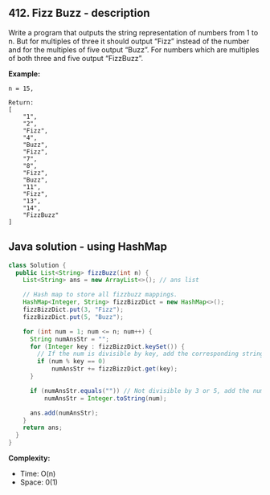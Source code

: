 ## 412. Fizz Buzz - description

Write a program that outputs the string representation of numbers from 1 to n.
But for multiples of three it should output “Fizz” instead of the number and for the multiples of five output “Buzz”. For numbers which are multiples of both three and five output “FizzBuzz”.

**Example:**

```text
n = 15,

Return:
[
    "1",
    "2",
    "Fizz",
    "4",
    "Buzz",
    "Fizz",
    "7",
    "8",
    "Fizz",
    "Buzz",
    "11",
    "Fizz",
    "13",
    "14",
    "FizzBuzz"
]
```

## Java solution - using HashMap

```java
class Solution {
  public List<String> fizzBuzz(int n) {
    List<String> ans = new ArrayList<>(); // ans list

    // Hash map to store all fizzbuzz mappings.
    HashMap<Integer, String> fizzBizzDict = new HashMap<>(); 
    fizzBizzDict.put(3, "Fizz");
    fizzBizzDict.put(5, "Buzz");

    for (int num = 1; num <= n; num++) {
      String numAnsStr = "";
      for (Integer key : fizzBizzDict.keySet()) {
        // If the num is divisible by key, add the corresponding string mapping to current numAnsStr
        if (num % key == 0) 
            numAnsStr += fizzBizzDict.get(key);
      }

      if (numAnsStr.equals("")) // Not divisible by 3 or 5, add the number itself
          numAnsStr = Integer.toString(num); 

      ans.add(numAnsStr);
    }
    return ans;
  }
}
```

**Complexity:**
* Time: O(n)
* Space: 0(1)